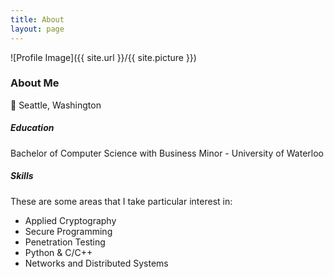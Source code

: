 ```yaml
---
title: About
layout: page
---
```

![Profile Image]({{ site.url }}/{{ site.picture }})

### About Me

:round_pushpin: Seattle, Washington

<!--- ##### Work
Software Engineer @ AWS Cryptography --->

##### Education
Bachelor of Computer Science with Business Minor - University of Waterloo

##### Skills
These are some areas that I take particular interest in:
- Applied Cryptography
- Secure Programming
- Penetration Testing
- Python & C/C++
- Networks and Distributed Systems 
